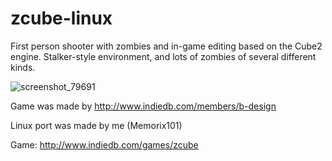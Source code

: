 # zcube-linux
First person shooter with zombies and in-game editing based on the Cube2 engine. Stalker-style environment, and lots of zombies of several different kinds.

![screenshot_79691](https://cloud.githubusercontent.com/assets/1466920/10977956/9a779fb2-83f4-11e5-9102-f1228fbdd708.png)

Game was made by http://www.indiedb.com/members/b-design

Linux port was made by me (Memorix101)

Game: http://www.indiedb.com/games/zcube
